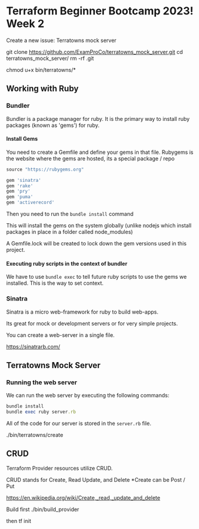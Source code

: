 # Terraform Beginner Bootcamp 2023! Week 2
Create a new issue: Terratowns mock server


git clone https://github.com/ExamProCo/terratowns_mock_server.git
cd terratowns_mock_server/
rm -rf .git

chmod u+x bin/terratowns/*

## Working with Ruby

### Bundler

Bundler is a package manager for ruby.
It is the primary way to install ruby packages (known as 'gems') for ruby.

#### Install Gems

You need to create a Gemfile and define your gems in that file.
Rubygems is the website where the gems are hosted, its a special package / repo

```rb
source "https://rubygems.org"

gem 'sinatra'
gem 'rake'
gem 'pry'
gem 'puma'
gem 'activerecord'
```

Then you need to run the `bundle install` command

This will install the gems on the system globally (unlike nodejs which install packages in place in a folder called node_modules)

A Gemfile.lock will be created to lock down the gem versions used in this project.

#### Executing ruby scripts in the context of bundler

We have to use `bundle exec` to tell future ruby scripts to use the gems we installed. This is the way to set context.

### Sinatra

Sinatra is a micro web-framework for ruby to build web-apps.

Its great for mock or development servers or for very simple projects.

You can create a web-server in a single file.

https://sinatrarb.com/

## Terratowns Mock Server

### Running the web server

We can run the web server by executing the following commands:

```rb
bundle install
bundle exec ruby server.rb
```

All of the code for our server is stored in the `server.rb` file.

./bin/terratowns/create

## CRUD

Terraform Provider resources utilize CRUD.

CRUD stands for Create, Read Update, and Delete
*Create can be Post / Put

https://en.wikipedia.org/wiki/Create,_read,_update_and_delete

Build first 
./bin/build_provider

then tf init